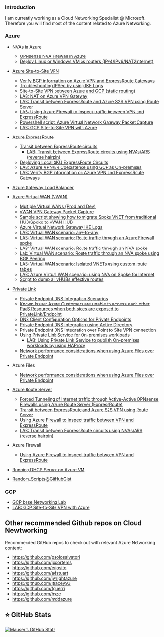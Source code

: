 ### Introduction

I am currently working as a Cloud Networking Specialist @ Microsoft. Therefore you will find most of the content related to Azure Networking.

### Azure

- NVAs in Azure
   - [OPNsense NVA Firewall in Azure](https://github.com/dmauser/opnazure)
   - [Deploy Linux or Windows VM as routers (IPv4/IPv6/NAT2Internet)](https://github.com/dmauser/AzureVM-Router)

- [Azure Site-to-Site VPN](https://github.com/dmauser/azure-vpn-s2s)
  - [Verify BGP information on Azure VPN and ExpressRoute Gateways](https://github.com/dmauser/Lab/tree/master/ER-and-VPN-Gateway-BGP-info)
  - [Troubleshooting IPSec by using IKE Logs](https://github.com/dmauser/Lab/tree/master/VPN-gateway-IKE-logs)
  - [Site-to-Site VPN between Azure and GCP (static routing)](https://github.com/dmauser/azure-vpn-s2s-gcp)
  - [LAB: NAT on Azure VPN Gateway](https://github.com/dmauser/azure-vpn-s2s-nat) 
  - [LAB: Transit between ExpressRoute and Azure S2S VPN using Route Server](https://github.com/dmauser/Lab/tree/master/RS-ER-VPN-Gateway-Transit)
  - [LAB: Using Azure Firewall to inspect traffic between VPN and ExpressRoute](https://github.com/dmauser/Lab/tree/master/RS-ER-VPN-Gateway-Transit-AzFW)
  - [Powershell script: Azure Virtual Network Gateway Packet Capture](https://github.com/dmauser/Lab/tree/master/VPN-gateway-packet-capture) 
  - [LAB: GCP Site-to-Site VPN with Azure](https://github.com/dmauser/azure-vpn-s2s-gcp)

- [Azure ExpressRoute](https://github.com/dmauser/azure-expressroute)
  - [Transit between ExpressRoute circuits](https://github.com/dmauser/azure-expressroute/tree/main/er-to-er-transit)
    - [LAB: Transit between ExpressRoute circuits using NVAs/ARS (reverse hairpin)](https://github.com/dmauser/azure-expressroute/tree/main/er-to-er-transit/ars/lab) 
  - [Deploying Local SKU ExpressRoute Circuits](https://github.com/dmauser/Lab/tree/master/ExpressRoute-local)
  - [LAB: Azure VPN/ER Coexistence using GCP as On-premises](https://github.com/dmauser/azure-er-vpn-coexistence)
  - [LAB: Verify BGP information on Azure VPN and ExpressRoute Gateways](https://github.com/dmauser/Lab/tree/master/ER-and-VPN-Gateway-BGP-info)

- [Azure Gateway Load Balancer](https://github.com/dmauser/azure-gateway-lb)

- [Azure Virtual WAN (VWAN)](https://github.com/dmauser/azure-virtualwan)
  - [Multiple Virtual WANs (Prod and Dev)](https://github.com/dmauser/Lab/tree/master/vWAN-split-dev-and-prod-design)
  - [vWAN VPN Gateway Packet Capture](https://github.com/dmauser/Lab/tree/master/vWAN-vpn-gateway-packet-capture)
  - [Sample script showing how to migrate Spoke VNET from traditional HUB/Spoke to vWAN HUB](https://github.com/dmauser/Lab/tree/master/vWAN-spoke-vnet-sample-migration-script)
  - [Azure Virtual Network Gateway IKE Logs](https://github.com/dmauser/Lab/tree/master/VPN-gateway-IKE-logs)
  - [LAB: Virtual WAN scenario: any-to-any](https://github.com/dmauser/azure-virtualwan/tree/main/any-to-any)
  - [LAB: Virtual WAN scenario: Route traffic through an Azure Firewall spoke](https://github.com/dmauser/azure-virtualwan/tree/main/inter-region-azfw)
  - [LAB: Virtual WAN scenario: Route traffic through an NVA spoke](https://github.com/dmauser/azure-virtualwan/tree/main/inter-region-nva)
  - [Lab: Virtual WAN scenario: Route traffic through an NVA spoke using BGP Peering](https://github.com/dmauser/azure-virtualwan/tree/main/inter-region-nvabgp)
  - [LAB: Virtual WAN scenario: Isolated VNETs using custom route tables](https://github.com/dmauser/azure-virtualwan/tree/main/isolate-vnets-custom)
  - [LAB: Azure Virtual WAN scenario: using NVA on Spoke for Internet](https://github.com/dmauser/azure-virtualwan/tree/main/nva-spoke-internet)
  - [Script to dump all vHUBs effective routes](https://github.com/dmauser/azure-virtualwan/tree/main/misc-cheatsheet#script-to-dump-all-vhubs-effective-routes)
  

- [Private Link](https://github.com/dmauser/PrivateLink)
   - [Private Endpoint DNS Integration Scenarios](https://github.com/dmauser/PrivateLink/tree/master/DNS-Integration-Scenarios)
   - [Known Issue: Azure Customers are unable to access each other PaaS Resources when both sides are exposed to PrivateLink/Endpoint](https://github.com/dmauser/PrivateLink/tree/master/Issue-Customer-Unable-to-Access-PaaS-AfterPrivateLink)
   - [DNS Client Configuration Options for Private Endpoints](https://github.com/dmauser/PrivateLink/tree/master/DNS-Client-Configuration-Options)
   - [Private Endpoint DNS integration using Active Directory](https://github.com/dmauser/PrivateLink/tree/master/DNS-Scenario-Using-AD)
   - [Private Endpoint DNS integration over Point to Site VPN connection](https://github.com/dmauser/PrivateLink/tree/master/DNS-Integration-P2S)
   - [Using Private Link Service for On-premises workloads](https://github.com/dmauser/PrivateLink/tree/master/PLS-for-Onprem-workloads)
     - [LAB: Using Private Link Service to publish On-premises workloads by using HAProxy](https://github.com/dmauser/Lab/tree/master/PLS-for-onprem-workloads-haproxy)
   - [Network performance considerations when using Azure Files over Private Endpoint](https://github.com/dmauser/azure-files-netperf)

- Azure Files
  - [Network performance considerations when using Azure Files over Private Endpoint](https://github.com/dmauser/azure-files-netperf)
- [Azure Route Server](https://github.com/dmauser/azure-routeserver)
   - [Forced Tunneling of Internet traffic through Active-Active OPNsense Firewalls using Azure Route Server (ExpressRoute)](https://github.com/dmauser/Lab/tree/master/RS-AA-OPNsense-ForceTunnel-ER)
   - [Transit between ExpressRoute and Azure S2S VPN using Route Server](https://github.com/dmauser/Lab/tree/master/RS-ER-VPN-Gateway-Transit)
   - [Using Azure Firewall to inspect traffic between VPN and ExpressRoute](https://github.com/dmauser/Lab/tree/master/RS-ER-VPN-Gateway-Transit-AzFW)
   - [LAB: Transit between ExpressRoute circuits using NVAs/ARS (reverse hairpin)](https://github.com/dmauser/azure-expressroute/tree/main/er-to-er-transit/ars/lab)
- Azure Firewall
  - [Using Azure Firewall to inspect traffic between VPN and ExpressRoute](https://github.com/dmauser/Lab/tree/master/RS-ER-VPN-Gateway-Transit-AzFW)
- [Running DHCP Server on Azure VM](https://github.com/dmauser/DHCPServer-On-Azure)

- [Random_Scripts@GitHubGist](https://gist.github.com/dmauser)

### GCP
- [GCP base Networking Lab](https://github.com/dmauser/gcp-network-base-lab)
- [LAB: GCP Site-to-Site VPN with Azure](https://github.com/dmauser/azure-vpn-s2s-gcp)

## Other recommended Github repos on Cloud Newtworking

Recommended GitHub repos to check out with relevant Azure Networking content:

- https://github.com/paolosalvatori
- https://github.com/jocortems
- https://github.com/erjosito
- https://github.com/adstuart
- https://github.com/jwrightazure
- https://github.com/jtracey93
- https://github.com/fguerri
- https://github.com/hsze
- https://github.com/mddazure

<h2>⭐ GitHub Stats</h2>

[![Mauser's GitHub Stats](https://github-readme-stats.vercel.app/api?username=dmauser&show_icons=true)](https://github.com/dmauser)

